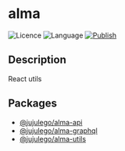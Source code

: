 # alma
![Licence](https://img.shields.io/github/license/jujulego/alma)
![Language](https://img.shields.io/github/languages/top/jujulego/alma)
[![Publish](https://github.com/Jujulego/alma/actions/workflows/publish.yml/badge.svg)](https://github.com/Jujulego/alma/actions/workflows/publish.yml)

## Description
React utils

## Packages
- [@jujulego/alma-api](https://github.com/Jujulego/alma/tree/master/packages/api)
- [@jujulego/alma-graphql](https://github.com/Jujulego/alma/tree/master/packages/graphql)
- [@jujulego/alma-utils](https://github.com/Jujulego/alma/tree/master/packages/utils)
